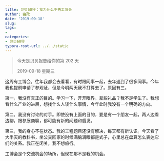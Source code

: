 ```yaml
---
title: 贝贝60秒：我为什么不去工博会
author: 曲政
date: '2019-09-18'
slug: 
tags:
- 
categories:
- 贝贝60秒
typora-root-url: ../../static
---
```


>   今天是贝贝报告给你的第 202 天
>
>   2019-09-18 星期三

这周有工博会，往年我都会去看看，有时跟同事一起，去年遇到了很多同事。今年我也提前申请了参观证，但是今明两天我不打算去了。原因有三。

第一，我没有真正的目的。学习一下，开开眼界，拿些礼品？我不是学生了。我想看什么产业的进展，想找什么人谈什么事情，今年此时我没有一个明确的方向。

第二，我没有讨论的对手。即使没有上面的目的，要是有一个朋友一起，两人边看边聊，跟参展商聊，都可能有新的问题和启发。

第三，我的身心不在状态。我的工程题目还没有解决，每天都有新认识。今天看了大半天的教科书，坐公交回家的时候满脑满眼都是式子，心里总在盘算怎么表达它们的关系。我正在闭关，我不想旅行。

工博会是个交流机会的场所，但现在那不是我的机会。